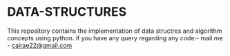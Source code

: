 # DATA-STRUCTURES

This repository contains the implementation of data structres and algorithm concepts using python.
if you have any query regarding any code:-
mail me - cairae22@gmail.com
